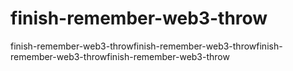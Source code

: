 # finish-remember-web3-throw
finish-remember-web3-throwfinish-remember-web3-throwfinish-remember-web3-throwfinish-remember-web3-throw
